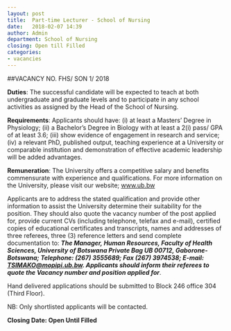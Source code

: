 ```yaml
---
layout: post
title:  Part-time Lecturer - School of Nursing
date:   2018-02-07 14:39
author: Admin
department: School of Nursing
closing: Open till Filled
categories:
- vacancies
---
```


##VACANCY NO. FHS/ SON 1/ 2018

**Duties**:
The successful candidate will be expected to teach at both undergraduate and graduate levels and to participate in any school activities as assigned by the Head of the School of Nursing.

**Requirements**:
Applicants should have: (i) at least a Masters’ Degree in Physiology; (ii) a Bachelor’s Degree in Biology with at least a 2(i) pass/ GPA of at least 3.6; (iii) show evidence of engagement in research and service; (iv) a relevant PhD, published output, teaching experience at a University or comparable institution and demonstration of effective academic leadership will be added advantages.

**Remuneration**:
The University offers a competitive salary and benefits commensurate with experience and qualifications. For more information on the University, please visit our website; www.ub.bw

Applicants are to address the stated qualification and provide other information to assist the University determine their suitability for the position. They should also quote the vacancy number of the post applied for, provide current CVs (including telephone, telefax and e-mail), certified copies of educational certificates and transcripts, names and addresses of three referees, three (3) reference letters and send complete documentation to: **_The Manager, Human Resources, Faculty of Health Sciences, University of Botswana Private Bag UB 00712, Gaborone-Botswana; Telephone: (267) 3555689; Fax (267) 3974538; E-mail: TSIMAKO@mopipi.ub.bw. Applicants should inform their referees to quote the Vacancy number and position applied for_**.

Hand delivered applications should be submitted to Block 246 office 304 (Third Floor).

NB: Only shortlisted applicants will be contacted.

**Closing Date: Open Until Filled**